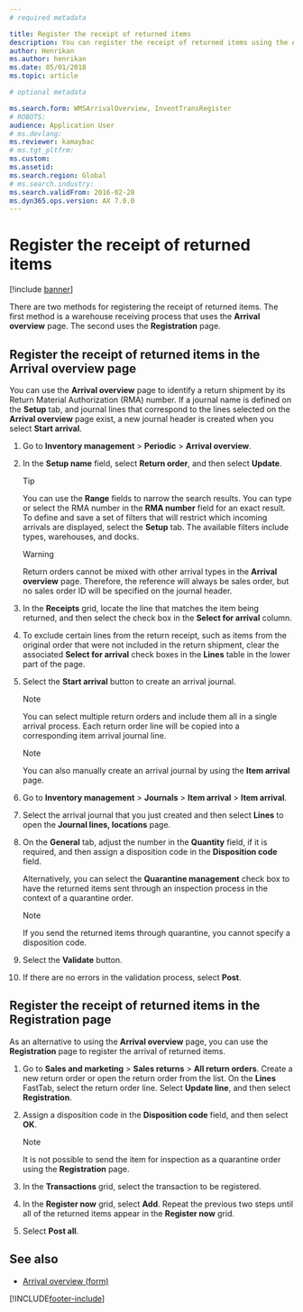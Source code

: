 ```yaml
---
# required metadata

title: Register the receipt of returned items
description: You can register the receipt of returned items using the Arrival overview page or the Registration page.
author: Henrikan
ms.author: henrikan
ms.date: 05/01/2018
ms.topic: article

# optional metadata

ms.search.form: WMSArrivalOverview, InventTransRegister
# ROBOTS: 
audience: Application User
# ms.devlang: 
ms.reviewer: kamaybac
# ms.tgt_pltfrm: 
ms.custom: 
ms.assetid: 
ms.search.region: Global
# ms.search.industry: 
ms.search.validFrom: 2016-02-28
ms.dyn365.ops.version: AX 7.0.0
---
```


# Register the receipt of returned items

[!include [banner](../includes/banner.md)]

There are two methods for registering the receipt of returned items. The first method is a warehouse receiving process that uses the **Arrival overview** page. The second uses the **Registration** page.

## Register the receipt of returned items in the Arrival overview page

You can use the **Arrival overview** page to identify a return shipment by its Return Material Authorization (RMA) number. If a journal name is defined on the **Setup** tab, and journal lines that correspond to the lines selected on the **Arrival overview** page exist, a new journal header is created when you select **Start arrival**.

1. Go to **Inventory management** \> **Periodic** \> **Arrival overview**.

1. In the **Setup name** field, select **Return order**, and then select **Update**.

    > [!TIP]
    > You can use the **Range** fields to narrow the search results. You can type or select the RMA number in the **RMA number** field for an exact result. To define and save a set of filters that will restrict which incoming arrivals are displayed, select the **Setup** tab. The available filters include types, warehouses, and docks.

    > [!WARNING]
    > Return orders cannot be mixed with other arrival types in the **Arrival overview** page. Therefore, the reference will always be sales order, but no sales order ID will be specified on the journal header.

1. In the **Receipts** grid, locate the line that matches the item being returned, and then select the check box in the **Select for arrival** column.

1. To exclude certain lines from the return receipt, such as items from the original order that were not included in the return shipment, clear the associated **Select for arrival** check boxes in the **Lines** table in the lower part of the page.

1. Select the **Start arrival** button to create an arrival journal.

    > [!NOTE]
    > You can select multiple return orders and include them all in a single arrival process. Each return order line will be copied into a corresponding item arrival journal line.

    > [!NOTE]
    > You can also manually create an arrival journal by using the **Item arrival** page.

1. Go to **Inventory management** \> **Journals** \> **Item arrival** \> **Item arrival**.

1. Select the arrival journal that you just created and then select **Lines** to open the **Journal lines, locations** page.

1. On the **General** tab, adjust the number in the **Quantity** field, if it is required, and then assign a disposition code in the **Disposition code** field.

    Alternatively, you can select the **Quarantine management** check box to have the returned items sent through an inspection process in the context of a quarantine order.

    > [!NOTE]
    > If you send the returned items through quarantine, you cannot specify a disposition code.

1. Select the **Validate** button.

1. If there are no errors in the validation process, select **Post**.

## Register the receipt of returned items in the Registration page

As an alternative to using the **Arrival overview** page, you can use the **Registration** page to register the arrival of returned items.

1. Go to **Sales and marketing** \> **Sales returns** \> **All return orders**. Create a new return order or open the return order from the list. On the **Lines** FastTab, select the return order line. Select **Update line**, and then select **Registration**.

1. Assign a disposition code in the **Disposition code** field, and then select **OK**.

    > [!NOTE]
    > It is not possible to send the item for inspection as a quarantine order using the **Registration** page.

1. In the **Transactions** grid, select the transaction to be registered.

1. In the **Register now** grid, select **Add**. Repeat the previous two steps until all of the returned items appear in the **Register now** grid.

1. Select **Post all**.

## See also

- [Arrival overview (form)](https://technet.microsoft.com/library/hh227654\(v=ax.60\))

[!INCLUDE[footer-include](../../includes/footer-banner.md)]